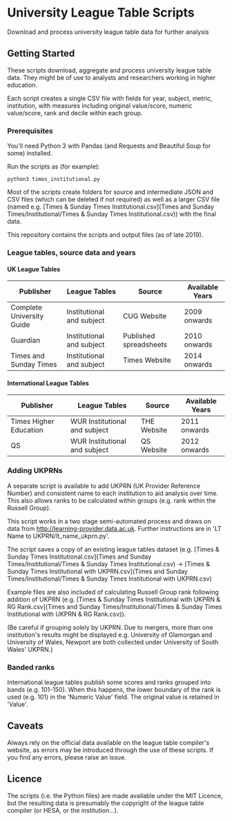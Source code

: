 # University League Table Scripts

Download and process university league table data for further analysis

## Getting Started

These scripts download, aggregate and process university league table data. They might be of use to analysts and researchers working in higher education.

Each script creates a single CSV file with fields for year, subject, metric, institution, with measures including original value/score, numeric value/score, rank and decile within each group.

### Prerequisites

You'll need Python 3 with Pandas (and Requests and Beautiful Soup for some) installed.

Run the scripts as (for example):

```
python3 times_institutional.py
```

Most of the scripts create folders for source and intermediate JSON and CSV files (which can be deleted if not required) as well as a larger CSV file (named e.g. [Times & Sunday Times Institutional.csv](Times and Sunday Times/Institutional/Times & Sunday Times Institutional.csv)) with the final data.

This repository contains the scripts and output files (as of late 2019).

### League tables, source data and years

#### UK League Tables

| Publisher | League Tables | Source | Available Years
| --- | --- | --- | --- |
| Complete University Guide | Institutional and subject | CUG Website | 2009 onwards |
| Guardian | Institutional and subject | Published spreadsheets | 2010 onwards |
| Times and Sunday Times | Institutional and subject | Times Website | 2014 onwards |

#### International League Tables

| Publisher | League Tables | Source | Available Years
| --- | --- | --- | --- |
| Times Higher Education | WUR Institutional and subject | THE Website | 2011 onwards |
| QS | WUR Institutional and subject | QS Website | 2012 onwards |

### Adding UKPRNs

A separate script is available to add UKPRN (UK Provider Reference Number) and consistent name to each institution to aid analysis over time. This also allows ranks to be calculated within groups (e.g. rank within the Russell Group).

This script works in a two stage semi-automated process and draws on data from http://learning-provider.data.ac.uk. Further instructions are in 'LT Name to UKPRN/lt_name_ukprn.py'.

The script saves a copy of an existing league tables dataset (e.g. [Times & Sunday Times Institutional.csv](Times and Sunday Times/Institutional/Times & Sunday Times Institutional.csv) → [Times & Sunday Times Institutional with UKPRN.csv](Times and Sunday Times/Institutional/Times & Sunday Times Institutional with UKPRN.csv)

Example files are also included of calculating Russell Group rank following addition of UKPRN (e.g. [Times & Sunday Times Institutional with UKPRN & RG Rank.csv](Times and Sunday Times/Institutional/Times & Sunday Times Institutional with UKPRN & RG Rank.csv)).

(Be careful if grouping solely by UKPRN. Due to mergers, more than one institution's results might be displayed e.g. University of Glamorgan and University of Wales, Newport are both collected under University of South Wales' UKPRN.)

### Banded ranks

International league tables publish some scores and ranks grouped into bands (e.g. 101-150). When this happens, the lower boundary of the rank is used (e.g. 101) in the 'Numeric Value' field. The original value is retained in 'Value'.

## Caveats

Always rely on the official data available on the league table compiler's website, as errors may be introduced through the use of these scripts. If you find any errors, please raise an issue.

## Licence

The scripts (i.e. the Python files) are made available under the MIT Licence, but the resulting data is presumably the copyright of the league table compiler (or HESA, or the institution…).
